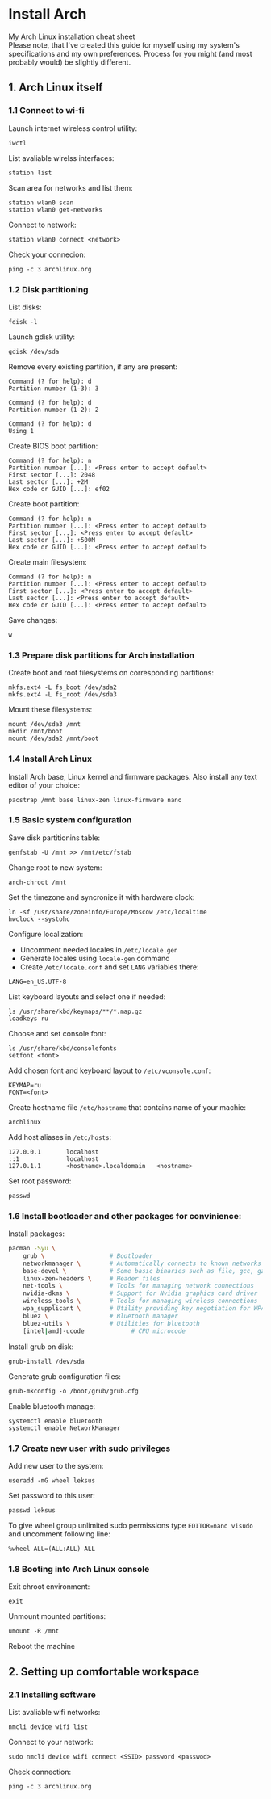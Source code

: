 # Install Arch
My Arch Linux installation cheat sheet  
Please note, that I've created this guide for myself using my system's specifications and my own preferences. Process for you might (and most probably would) be slightly different. 

## 1. Arch Linux itself
### 1.1 Connect to wi-fi
Launch internet wireless control utility:
```
iwctl
```
List avaliable wirelss interfaces:
```
station list
```
Scan area for networks and list them:
```
station wlan0 scan
station wlan0 get-networks
```
Connect to network:
```
station wlan0 connect <network>
```
Check your connecion:
```
ping -c 3 archlinux.org
```

### 1.2 Disk partitioning
List disks:
```
fdisk -l
```
Launch gdisk utility:
```
gdisk /dev/sda
```
Remove every existing partition, if any are present:
```
Command (? for help): d
Partition number (1-3): 3

Command (? for help): d
Partition number (1-2): 2

Command (? for help): d
Using 1
```
Create BIOS boot partition:
```
Command (? for help): n
Partition number [...]: <Press enter to accept default>
First sector [...]: 2048
Last sector [...]: +2M
Hex code or GUID [...]: ef02
```
Create boot partition:
```
Command (? for help): n
Partition number [...]: <Press enter to accept default>
First sector [...]: <Press enter to accept default>
Last sector [...]: +500M
Hex code or GUID [...]: <Press enter to accept default>
```
Create main filesystem:
```
Command (? for help): n
Partition number [...]: <Press enter to accept default>
First sector [...]: <Press enter to accept default>
Last sector [...]: <Press enter to accept default>
Hex code or GUID [...]: <Press enter to accept default>
```
Save changes:
```
w
```

### 1.3 Prepare disk partitions for Arch installation
Create boot and root filesystems on corresponding partitions:
```
mkfs.ext4 -L fs_boot /dev/sda2
mkfs.ext4 -L fs_root /dev/sda3
```
Mount these filesystems:
```
mount /dev/sda3 /mnt
mkdir /mnt/boot
mount /dev/sda2 /mnt/boot
```

### 1.4 Install Arch Linux
Install Arch base, Linux kernel and firmware packages. Also install any text editor of your choice:
```
pacstrap /mnt base linux-zen linux-firmware nano
```

### 1.5 Basic system configuration
Save disk partitionins table:
```
genfstab -U /mnt >> /mnt/etc/fstab
```
Change root to new system:
```
arch-chroot /mnt
```
Set the timezone and syncronize it with hardware clock:
```
ln -sf /usr/share/zoneinfo/Europe/Moscow /etc/localtime
hwclock --systohc
```
Configure localization:
* Uncomment needed locales in `/etc/locale.gen`
* Generate locales using `locale-gen` command
* Create `/etc/locale.conf` and set `LANG` variables there:
```
LANG=en_US.UTF-8
```
List keyboard layouts and select one if needed:
```
ls /usr/share/kbd/keymaps/**/*.map.gz
loadkeys ru
```
Choose and set console font:
```
ls /usr/share/kbd/consolefonts
setfont <font>
```
Add chosen font and keyboard layout to `/etc/vconsole.conf`:
```
KEYMAP=ru
FONT=<font>
```
Create hostname file `/etc/hostname` that contains name of your machie:
```
archlinux
```
Add host aliases in `/etc/hosts`:
```
127.0.0.1       localhost
::1             localhost
127.0.1.1       <hostname>.localdomain   <hostname>
```
Set root password:
```
passwd
```

### 1.6 Install bootloader and other packages for convinience:
Install packages:
```bash
pacman -Syu \
    grub \                  # Bootloader
    networkmanager \        # Automatically connects to known networks
    base-devel \            # Some basic binaries such as file, gcc, gzip and other
    linux-zen-headers \     # Header files
    net-tools \             # Tools for managing network connections
    nvidia-dkms \           # Support for Nvidia graphics card driver
    wireless_tools \        # Tools for managing wireless connections
    wpa_supplicant \        # Utility providing key negotiation for WPA wireless networks
    bluez \                 # Bluetooth manager
    bluez-utils \           # Utilities for bluetooth
    [intel|amd]-ucode             # CPU microcode
```
Install grub on disk:
```
grub-install /dev/sda
```
Generate grub configuration files:
```
grub-mkconfig -o /boot/grub/grub.cfg
```
Enable bluetooth manage:
```
systemctl enable bluetooth
systemctl enable NetworkManager
```

### 1.7 Create new user with sudo privileges
Add new user to the system:
```
useradd -mG wheel leksus
```
Set password to this user:
```
passwd leksus
```
To give wheel group unlimited sudo permissions type `EDITOR=nano visudo` and uncomment following line:
```
%wheel ALL=(ALL:ALL) ALL
``` 

### 1.8 Booting into Arch Linux console
Exit chroot environment:
```
exit
```
Unmount mounted partitions:
```
umount -R /mnt
```
Reboot the machine

## 2. Setting up comfortable workspace
### 2.1 Installing software
List avaliable wifi networks:
```
nmcli device wifi list
```
Connect to your network:
```
sudo nmcli device wifi connect <SSID> password <passwod>
```
Check connection:
```
ping -c 3 archlinux.org
```
